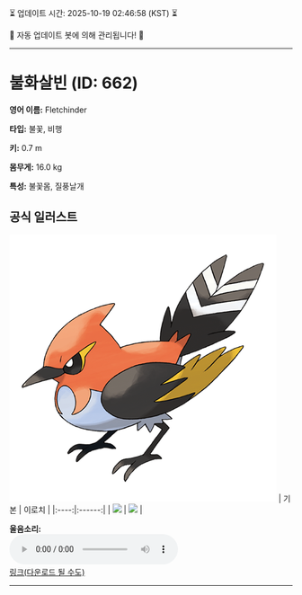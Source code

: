 
⏳ 업데이트 시간: 2025-10-19 02:46:58 (KST) ⏳

🤖 자동 업데이트 봇에 의해 관리됩니다! 🤖

---

# 불화살빈 (ID: 662)
**영어 이름:** Fletchinder

**타입:** 불꽃, 비행

**키:** 0.7 m

**몸무게:** 16.0 kg

**특성:** 불꽃몸, 질풍날개

## 공식 일러스트
![](https://raw.githubusercontent.com/PokeAPI/sprites/master/sprites/pokemon/other/official-artwork/662.png)
| 기본 | 이로치 |
|:----:|:------:|
| <img src="http://play.pokemonshowdown.com/sprites/ani/fletchinder.gif" width="200"> | <img src="http://play.pokemonshowdown.com/sprites/ani-shiny/fletchinder.gif" width="200"> |

**울음소리:**<br><audio controls src="https://raw.githubusercontent.com/PokeAPI/cries/main/cries/pokemon/latest/662.ogg"></audio><br> [링크(다운로드 될 수도)](https://raw.githubusercontent.com/PokeAPI/cries/main/cries/pokemon/latest/662.ogg)


---
